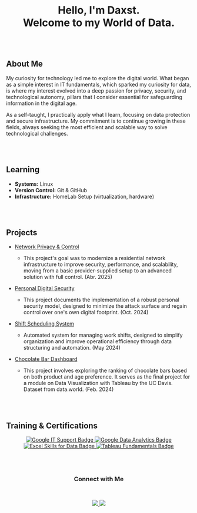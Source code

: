 <div align="center">
  <h1>Hello, I'm Daxst.<br>Welcome to my World of Data.</h1>
</div>

<br><br>

## About Me

My curiosity for technology led me to explore the digital world. What began as a simple interest in IT fundamentals, which sparked my curiosity for data, is where my interest evolved into a deep passion for privacy, security, and technological autonomy, pillars that I consider essential for safeguarding information in the digital age.

As a self-taught, I practically apply what I learn, focusing on data protection and secure infrastructure. My commitment is to continue growing in these fields, always seeking the most efficient and scalable way to solve technological challenges.

<br><br>

## Learning

- **Systems:** Linux
- **Version Control:** Git & GitHub
- **Infrastructure:** HomeLab Setup (virtualization, hardware)

<br><br>

## Projects

- [Network Privacy & Control](https://github.com/AlxStoica/Secure-Residential-Network-Architecture)
  - This project's goal was to modernize a residential network infrastructure to improve security, performance, and scalability, moving from a basic provider-supplied setup to an advanced solution with full control. (Abr. 2025)

- [Personal Digital Security](https://github.com/AlxStoica/Personal-Digital-Security)
  - This project documents the implementation of a robust personal security model, designed to minimize the attack surface and regain control over one's own digital footprint. (Oct. 2024)

- [Shift Scheduling System](https://github.com/Daxst/Shift-Scheduling-System)
  - Automated system for managing work shifts, designed to simplify organization and improve operational efficiency through data structuring and automation. (May 2024)
 
- [Chocolate Bar Dashboard](https://github.com/Daxst/Chocolate-Bar-Dashboard)
  - This project involves exploring the ranking of chocolate bars based on both product and age preference. It serves as the final project for a module on Data Visualization with Tableau by the UC Davis. Dataset from data.world. (Feb. 2024) 

<br><br>

## Training & Certifications

<div align="center">
  <a href="https://www.coursera.org/account/accomplishments/specialization/ZDVH4RFWRVB6" target="_blank">
    <img src="https://img.shields.io/badge/Google%20IT%20Support-4285F4?style=flat-square" alt="Google IT Support Badge">
  </a>
  <a href="https://coursera.org/share/273d71856651a38cf257f11c2494ecde" target="_blank">
    <img src="https://img.shields.io/badge/Google%20Data%20Analytics-4285F4?style=flat-square" alt="Google Data Analytics Badge">
  </a>
  <a href="https://coursera.org/share/5d449590e3504e08f93add34861e6158" target="_blank">
    <img src="https://img.shields.io/badge/Excel%20Skills%20for%20Data-4285F4?style=flat-square" alt="Excel Skills for Data Badge">
  </a>
   <a href="https://coursera.org/share/3f7b762e84f7e0dfe3df91fa33ebb406" target="_blank">
    <img src="https://img.shields.io/badge/Tableau%20Fundamentals-4285F4?style=flat-square" alt="Tableau Fundamentals Badge">
  </a>
</div>

<br><br>

<div align="center">
  <h3>Connect with Me</h3>
  <br>
  <p>
    <a href="https://www.linkedin.com/in/alexandruds/">
      <img src="https://img.shields.io/badge/-LinkedIn-0077B5?style=flat&logo=linkedin&logoColor=white"/>
    </a>
    <a href="mailto:alexds@keemail.me">
      <img src="https://img.shields.io/badge/-Email-D14836?style=flat&logo=gmail&logoColor=white"/>
    </a>
  </p>
</div>
